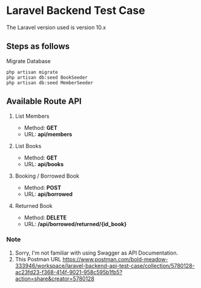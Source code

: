 # Laravel Backend Test Case
The Laravel version used is version 10.x 

## Steps as follows
Migrate Database
   ```
   php artisan migrate
   php artisan db:seed BookSeeder
   php artisan db:seed MemberSeeder
  ````
## Available Route API
1. List Members
   - Method: **GET**
   - URL: **api/members**
   
1. List Books
   - Method: **GET**
   - URL: **api/books**
     
3. Booking / Borrowed Book
   - Method: **POST**
   - URL: **api/borrowed**
5. Returned Book
   - Method: **DELETE**
   - URL: **/api/borrowed/returned/{id_book}**
### Note
1. Sorry, I'm not familiar with using Swagger as API Documentation.
2. This Postman URL https://www.postman.com/bold-meadow-333946/workspace/laravel-backend-api-test-case/collection/5780128-ac23fd23-f368-414f-9021-958c595b1fb5?action=share&creator=5780128
